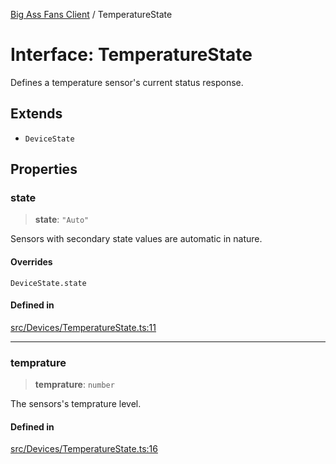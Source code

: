 [Big Ass Fans Client](../README.md) / TemperatureState

# Interface: TemperatureState

Defines a temperature sensor's current status response.

## Extends

- `DeviceState`

## Properties

### state

> **state**: `"Auto"`

Sensors with secondary state values are automatic in nature.

#### Overrides

`DeviceState.state`

#### Defined in

[src/Devices/TemperatureState.ts:11](https://github.com/mkellsy/baf-client/blob/b1857d963b07500d6d708a4c8106cad07d63cfc0/src/Devices/TemperatureState.ts#L11)

***

### temprature

> **temprature**: `number`

The sensors's temprature level.

#### Defined in

[src/Devices/TemperatureState.ts:16](https://github.com/mkellsy/baf-client/blob/b1857d963b07500d6d708a4c8106cad07d63cfc0/src/Devices/TemperatureState.ts#L16)
